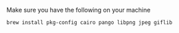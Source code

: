 Make sure you have the following on your machine

`brew install pkg-config cairo pango libpng jpeg giflib` 

